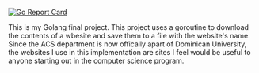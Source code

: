 [![Go Report Card](https://goreportcard.com/badge/github.com/bangalia/makeutlity)](https://goreportcard.com/report/github.com/bangalia/makeutility)

This is my Golang final project. This project uses a goroutine to download the contents of a wbesite and save them to a file with the website's name. Since the ACS department is now offically apart of Dominican University, the websites I use in this implementation are sites I feel would be useful to anyone starting out in the computer science program.